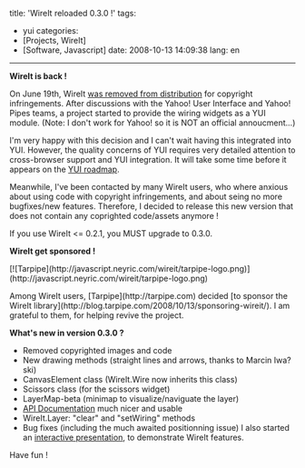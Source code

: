 title: 'WireIt reloaded 0.3.0 !'
tags:
- yui
categories:
- [Projects, WireIt]
- [Software, Javascript]
date: 2008-10-13 14:09:38
lang: en
---

**WireIt is back !**

On June 19th, WireIt [was removed from distribution](http://javascript.neyric.com/blog/2008/06/19/wireit-removed-from-distribution/) for copyright infringements. After discussions with the Yahoo! User Interface and Yahoo! Pipes teams, a project started to provide the wiring widgets as a YUI module. (Note: I don't work for Yahoo! so it is NOT an official annoucment...)

I'm very happy with this decision and I can't wait having this integrated into YUI. However, the quality concerns of YUI requires very detailed attention to cross-browser support and YUI integration. It will take some time before it appears on the [YUI roadmap](http://developer.yahoo.com/yui/articles/roadmap/).

Meanwhile, I've been contacted by many WireIt users, who where anxious about using code with copyright infringements, and about seing no more bugfixes/new features. Therefore, I decided to release this new version that does not contain any coprighted code/assets anymore !

If you use WireIt &lt;= 0.2.1, you MUST upgrade to 0.3.0.

**WireIt get sponsored !**
<div class="mceTemp"><dl> <dt>[![Tarpipe](http://javascript.neyric.com/wireit/tarpipe-logo.png)](http://javascript.neyric.com/wireit/tarpipe-logo.png)</dt> </dl></div>
Among WireIt users, [Tarpipe](http://tarpipe.com) decided [to sponsor the WireIt library](http://blog.tarpipe.com/2008/10/13/sponsoring-wireit/). I am grateful to them, for helping revive the project.

**What's new in version 0.3.0 ?**

*   Removed copyrighted images and code
*   New drawing methods (straight lines and arrows, thanks to Marcin Iwa?ski)
*   CanvasElement class (WireIt.Wire now inherits this class)
*   Scissors class (for the scissors widget)
*   LayerMap-beta (minimap to visualize/naviguate the layer)
*   [API Documentation](http://javascript.neyric.com/wireit/doc/js_docs_out/index.html) much nicer and usable
*   WireIt.Layer: "clear" and "setWiring" methods
*   Bug fixes (including the much awaited positionning issue)
I also started an [interactive presentation](http://javascript.neyric.com/wireit/presentation.html), to demonstrate WireIt features.

Have fun !